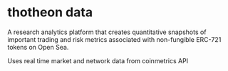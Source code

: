 # thotheon data

A research analytics platform that creates quantitative snapshots of important trading and risk metrics associated with non-fungible ERC-721 tokens on Open Sea. 

Uses real time market and network data from coinmetrics API
